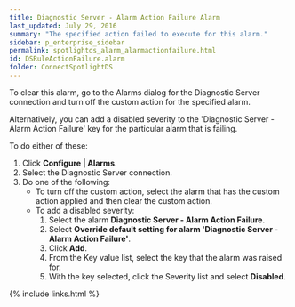 ```yaml
---
title: ﻿Diagnostic Server - Alarm Action Failure Alarm
last_updated: July 29, 2016
summary: "The specified action failed to execute for this alarm."
sidebar: p_enterprise_sidebar
permalink: spotlightds_alarm_alarmactionfailure.html
id: DSRuleActionFailure.alarm
folder: ConnectSpotlightDS
---
```



To clear this alarm, go to the Alarms dialog for the Diagnostic Server connection and turn off the custom action for the specified alarm.

Alternatively, you can add a disabled severity to the 'Diagnostic Server - Alarm Action Failure' key for the particular alarm that is failing.

To do either of these:

1. Click **Configure \| Alarms**.
2. Select the Diagnostic Server connection.
3. Do one of the following:
    * To turn off the custom action, select the alarm that has the custom action applied and then clear the custom action.
    * To add a disabled severity:
        1. Select the alarm **Diagnostic Server - Alarm Action Failure**.
        2. Select **Override default setting for alarm 'Diagnostic Server - Alarm Action Failure'**.
        3. Click **Add**.
        4. From the Key value list, select the key that the alarm was raised for.
        5. With the key selected, click the Severity list and select **Disabled**.



{% include links.html %}
